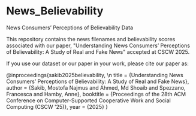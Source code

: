 # News_Believability
News Consumers’ Perceptions of Believability Data


This repository contains the news filenames and believability scores associated with our paper, "Understanding News Consumers’ Perceptions of Believability: A Study of Real and Fake News" accepted at CSCW 2025.

If you use our dataset or our paper in your work, please cite our paper as:

@inproceedings{sakib2025believability, \n
  title        = {Understanding News Consumers’ Perceptions of Believability: A Study of Real and Fake News},
  author       = {Sakib, Mostofa Najmus and Ahmed, Md Shoaib and Spezzano, Francesca and Hamby, Anne},
  booktitle    = {Proceedings of the 28th ACM Conference on Computer-Supported Cooperative Work and Social Computing (CSCW '25)},
  year         = {2025}
}



